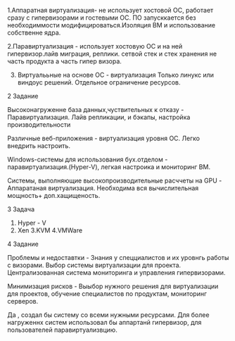 1.Аппаратная виртуализация- не использует хостовой ОС, работает сразу с 
гипервизорами и гостевыми ОС. ПО запусккается без необходиммости
 модифицироваться.Изоляция ВМ и использование собственне ядра.


2.Паравиртуализация - использует хостовую ОС и на ней гипервизор.лайв миграция,
реплики. сетвой стек и стек хранения не часть продукта а часть гипер визора.

3. Виртуалььные на основе ОС - виртуализация Только линукс или виндоус решений. 
Отдельное ограничение ресурсов.


2 Задание 
   


Высоконагруженне база данных,чуствительных к отказу - Паравиртуализация.
Лайв репликации, и бэкапы, настройка производительности


Различные веб-приложения - виртуализация уровня ОС. Легко внедрить настроить. 

Windows-системы для использования бух.отделом - паравиртуализация.(Hyper-V),
легкая настроика и мониторинг ВМ. 

Системы, выполняющие высокопроизводительные расччеты на GPU - Аппаратаная 
виртуализация. Необходима вся вычислительная мощность+ доп.хащищеность.


3 Задача 

1. Hyper - V 
2. Xen
3.KVM
4.VMWare

4 Задание 

Проблемы и недоставтки - Знания у спецциалистов и их уровнгь работы с визорами.
Выбор системы виртуализации для проекта. Централизованная система мониторинга
 и управления гипервизорами.

Минимизация рисков - Выыбор нужного решения для виртуализации для проектов,
обучение специалистов по продуктам, мониторинг серверов.

Да , создал бы систему со всеми нужными ресурсами. Для более нагруженнх систем 
использовал бы аппартанй гипервизор, для пользователей паравиртуализвцию.

